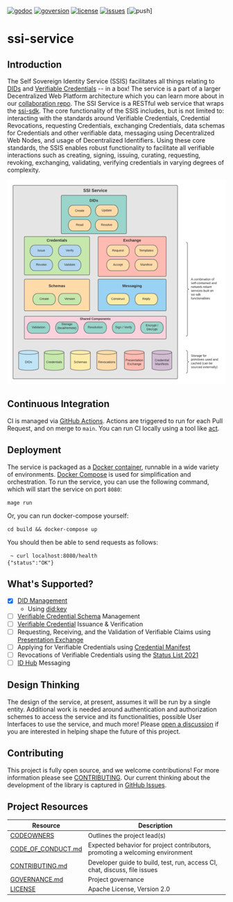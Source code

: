[![godoc](https://img.shields.io/badge/godoc-ssi--service-blue)](https://pkg.go.dev/github.com/TBD54566975/ssi-service)
[![goversion](https://img.shields.io/badge/go_version-1.17.6-brightgreen)](https://golang.org/)
[![license](https://img.shields.io/badge/license-Apache%202-black)](https://github.com/TBD54566975/ssi-service/blob/main/LICENSE)
[![issues](https://img.shields.io/github/issues/TBD54566975/ssi-service)](https://github.com/TBD54566975/ssi-service/issues)
[![push](https://github.com/TBD54566975/ssi-service/workflows/ci/badge.svg?branch=main&event=push)]

# ssi-service

## Introduction

The Self Sovereign Identity Service (SSIS) facilitates all things relating to [DIDs](https://www.w3.org/TR/did-core/)
and [Verifiable Credentials](https://www.w3.org/TR/vc-data-model) -- in a box! The service is a part of a larger 
Decentralized Web Platform architecture which you can learn more about in our 
[collaboration repo](https://github.com/TBD54566975/collaboration). The SSI Service is a RESTful web service that
wraps the [ssi-sdk](https://github.com/TBD54566975/ssi-sdk). The core functionality of the SSIS includes, 
but is not limited to: interacting with the standards around Verifiable Credentials, Credential Revocations, requesting
Credentials, exchanging Credentials, data schemas for Credentials and other verifiable data, messaging using 
Decentralized Web Nodes, and usage of Decentralized Identifiers. Using these core standards, the SSIS enables robust
functionality to facilitate all verifiable interactions such as creating, signing, issuing, curating, requesting, 
revoking, exchanging, validating, verifying credentials in varying degrees of complexity.

![ssi-sdk](doc/ssi-service.png)

## Continuous Integration

CI is managed via [GitHub Actions](https://github.com/TBD54566975/ssi-service/actions). Actions are triggered to run
for each Pull Request, and on merge to `main`. You can run CI locally using a tool like [act](https://github.com/nektos/act).

## Deployment

The service is packaged as a [Docker container](https://www.docker.com/), runnable in a wide variety of
environments. [Docker Compose](https://docs.docker.com/compose/) is used for simplification and orchestration. To run
the service, you can use the following command, which will start the service on port `8080`:

```shell
mage run
```

Or, you can run docker-compose yourself:

```shell
cd build && docker-compose up 
```

You should then be able to send requests as follows:
```shell
 ~ curl localhost:8080/health
{"status":"OK"}
```

## What's Supported?

- [x] [DID Management](https://www.w3.org/TR/did-core/)
  - Using [did:key](https://w3c-ccg.github.io/did-method-key/)
- [ ] [Verifiable Credential Schema](https://w3c-ccg.github.io/vc-json-schemas/v2/index.html) Management
- [ ] [Verifiable Credential](https://www.w3.org/TR/vc-data-model) Issuance & Verification
- [ ] Requesting, Receiving, and the Validation of Verifiable Claims using [Presentation Exchange](https://identity.foundation/presentation-exchange/)
- [ ] Applying for Verifiable Credentials using [Credential Manifest](https://identity.foundation/credential-manifest/)
- [ ] Revocations of Verifiable Credentials using the [Status List 2021](https://w3c-ccg.github.io/vc-status-list-2021/)
- [ ] [ID Hub](https://identity.foundation/identity-hub/spec/) Messaging

## Design Thinking

The design of the service, at present, assumes it will be run by a single entity. Additional work is needed
around authentication and authorization schemes to access the service and its functionalities, possible User Interfaces
to use the service, and much more! Please [open a discussion](https://github.com/TBD54566975/collaboration/discussions)
if you are interested in helping shape the future of this project.

## Contributing

This project is fully open source, and we welcome contributions! For more information please see
[CONTRIBUTING](CONTRIBUTING.md). Our current thinking about the development of the library is captured in
[GitHub Issues](https://github.com/TBD54566975/ssi-service/issues).

## Project Resources

| Resource                                   | Description                                                                   |
|--------------------------------------------|-------------------------------------------------------------------------------|
| [CODEOWNERS](./CODEOWNERS)                 | Outlines the project lead(s)                                                  |
| [CODE_OF_CONDUCT.md](./CODE_OF_CONDUCT.md) | Expected behavior for project contributors, promoting a welcoming environment |
| [CONTRIBUTING.md](./CONTRIBUTING.md)       | Developer guide to build, test, run, access CI, chat, discuss, file issues    |
| [GOVERNANCE.md](./GOVERNANCE.md)           | Project governance                                                            |
| [LICENSE](./LICENSE)                       | Apache License, Version 2.0                                                   |